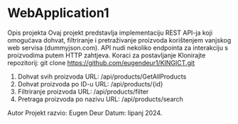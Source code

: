 # WebApplication1
Opis projekta
Ovaj projekt predstavlja implementaciju REST API-ja koji omogućava dohvat, filtriranje i pretraživanje proizvoda korištenjem vanjskog web servisa (dummyjson.com). API nudi nekoliko endpointa za interakciju s proizvodima putem HTTP zahtjeva.
Koraci za postavljanje
Klonirajte repozitorij:
git clone https://github.com/eugendeur1/KINGICT.git
1. Dohvat svih proizvoda
URL: /api/products/GetAllProducts
2. Dohvat proizvoda po ID-u
URL: /api/products/{id}
3. Filtriranje proizvoda
URL: /api/products/filter
4. Pretraga proizvoda po nazivu
URL: /api/products/search

Autor
Projekt razvio: Eugen Deur
Datum: lipanj 2024.
